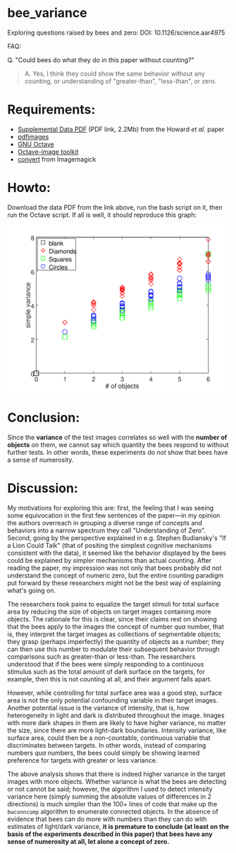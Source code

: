 # bee_variance
Exploring questions raised by bees and zero: DOI: 10.1126/science.aar4975

FAQ:

Q. "Could bees do what they do in this paper without counting?" 
> A. Yes, I think they could show the same behavior without any counting, or understanding of "greater-than", "less-than", or zero.

# Requirements:

- [Supplemental Data PDF](http://science.sciencemag.org/highwire/filestream/711185/field_highwire_adjunct_files/0/aar4975_Howard_SM.pdf) (PDF link, 2.2Mb) from the Howard _et al._ paper
- [pdfimages](https://en.wikipedia.org/wiki/Pdfimages)
- [GNU Octave](https://www.gnu.org/software/octave/)
- [Octave-image toolkit](https://octave.sourceforge.io/image/)
- [convert](https://imagemagick.org/script/convert.php) from Imagemagick

# Howto:

Download the data PDF from the link above, run the bash script on it, then run the Octave script.
If all is well, it should reproduce this graph:

![beegraph](beegraph.png)

# Conclusion: 
Since the __variance__ of the test images correlates so well with the __number of objects__ on them, we cannot say which quantity the bees respond to without further tests. In other words, these experiments do _not_ show that bees have a sense of numerosity.

# Discussion:

My motivations for exploring this are: first, the  feeling that I was seeing some equivocation in the first few sentences of the paper—in my opinion the authors overreach in grouping a diverse range of concepts and behaviors into a narrow spectrum they call "Understanding of Zero". Second, going by the perspective explained in e.g. Stephen Budiansky's "If a Lion Could Talk" (that of positing the simplest cognitive mechanisms consistent with the data), it seemed like the behavior displayed by the bees could be explained by simpler mechanisms than actual counting. After reading the paper, my impression was not only that bees probably did not understand the concept of numeric zero, but the entire counting paradigm put forward by these researchers might not be the best way of explaining what's going on.

The researchers took pains to equalize the target stimuli for total surface area by reducing the size of objects on target images containing more objects. The rationale for this is clear, since their claims rest on showing that the bees apply to the images the concept of number _qua_ number, that is, they interpret the target images as collections of segmentable objects; they grasp (perhaps imperfectly) the quantity of objects as a number; they can then use this number to modulate their subsequent behavior through comparisons such as greater-than or less-than. The researchers understood that if the bees were simply responding to a continuous stimulus such as the total amount of dark surface on the targets, for example, then this is not counting at all, and their argument falls apart. 

However, while controlling for total surface area was a good step, surface area is not the only potential confounding variable in their target images. Another potential issue is the variance of intensity, that is, how heterogeneity in light and dark is distributed throughout the image. Images with more dark shapes in them are likely to have higher variance, no matter the size, since there are more light-dark boundaries. Intensity variance, like surface area, could then be a non-countable, continuous variable that discriminates between targets. In other words, instead of comparing numbers _qua_ numbers, the bees could simply be showing learned preference for targets with greater or less variance. 

The above analysis shows that there is indeed higher variance in the target images with more objects. Whether variance is what the bees are detecting or not cannot be said; however, the algorithm I used to detect intensity variance here (simply summing the absolute values of differences in 2 directions) is much simpler than the 100+ lines of code that make up the `bwconncomp` algorithm to enumerate connected objects. In the absence of evidence that bees can do more with numbers than they can do with estimates of light/dark variance, __it is premature to conclude (at least on the basis of the experiments described in this paper) that bees have any sense of numerosity at all, let alone a concept of zero.__
